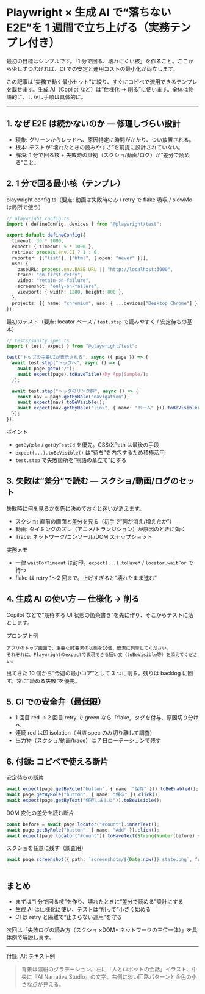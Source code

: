 <!-- docs/branding/articles/first_note_article.md -->

# Playwright × 生成 AI で“落ちない E2E”を 1 週間で立ち上げる（実務テンプレ付き）

最初の目標はシンプルです。「1 分で回る、壊れにくい核」を作ること。ここから少しずつ広げれば、CI での安定と運用コストの最小化が両立します。

この記事は“実務で動く最小セット”に絞り、すぐにコピペで流用できるテンプレを載せます。生成 AI（Copilot など）は“仕様化 → 削る”に使います。全体は物語的に、しかし手順は具体的に。

---

## 1. なぜ E2E は続かないのか — 修理しづらい設計

- 現象: グリーンからレッドへ、原因特定に時間がかかり、つい放置される。
- 根本: テストが“壊れたときの読みやすさ”を前提に設計されていない。
- 解決: 1 分で回る核 + 失敗時の証拠（スクショ/動画/ログ）が“差分で読める”こと。

## 2. 1 分で回る最小核（テンプレ）

playwright.config.ts（要点: 動画は失敗時のみ / retry で flake 吸収 / slowMo は局所で使う）

```ts
// playwright.config.ts
import { defineConfig, devices } from "@playwright/test";

export default defineConfig({
  timeout: 30 * 1000,
  expect: { timeout: 5 * 1000 },
  retries: process.env.CI ? 1 : 0,
  reporter: [["list"], ["html", { open: "never" }]],
  use: {
    baseURL: process.env.BASE_URL || "http://localhost:3000",
    trace: "on-first-retry",
    video: "retain-on-failure",
    screenshot: "only-on-failure",
    viewport: { width: 1280, height: 800 },
  },
  projects: [{ name: "chromium", use: { ...devices["Desktop Chrome"] } }],
});
```

最初のテスト（要点: locator ベース / `test.step` で読みやすく / 安定待ちの基本）

```ts
// tests/sanity.spec.ts
import { test, expect } from "@playwright/test";

test("トップの主要UIが表示される", async ({ page }) => {
  await test.step("トップへ", async () => {
    await page.goto("/");
    await expect(page).toHaveTitle(/My App|Sample/);
  });

  await test.step("ヘッダのリンク群", async () => {
    const nav = page.getByRole("navigation");
    await expect(nav).toBeVisible();
    await expect(nav.getByRole("link", { name: "ホーム" })).toBeVisible();
  });
});
```

ポイント

- `getByRole` / `getByTestId` を優先。CSS/XPath は最後の手段
- `expect(...).toBeVisible()` は“待ち”を内包するため積極活用
- `test.step` で失敗箇所を“物語の章立て”にする

## 3. 失敗は“差分”で読む — スクショ/動画/ログのセット

失敗時に何を見るかを先に決めておくと迷いが消えます。

- スクショ: 直前の画面と差分を見る（初手で“何が消え/増えたか”）
- 動画: タイミングのズレ（アニメ/トランジション）が原因のときに効く
- Trace: ネットワーク/コンソール/DOM スナップショット

実務メモ

- 一律 `waitForTimeout` は封印。`expect(...).toHave*` / `locator.waitFor` で待つ
- flake は retry 1〜2 回まで。上げすぎると“壊れたまま進む”

## 4. 生成 AI の使い方 — 仕様化 → 削る

Copilot などで“期待する UI 状態の箇条書き”を先に作り、そこからテストに落とします。

プロンプト例

```
アプリのトップ画面で、重要なUI要素の状態を10個、簡潔に列挙してください。
それぞれに、Playwrightのexpectで表現できる短い文（toBeVisible等）を添えてください。
```

出てきた 10 個から“今週の最小コア”として 3 つに削る。残りは backlog に回す。常に“読める失敗”を優先。

## 5. CI での安全弁（最低限）

- 1 回目 red → 2 回目 retry で green なら「flake」タグを付与、原因切り分けへ
- 連続 red は即 isolation（当該 spec のみ切り離して調査）
- 出力物（スクショ/動画/trace）は 7 日ローテーションで残す

## 6. 付録: コピペで使える断片

安定待ちの断片

```ts
await expect(page.getByRole("button", { name: "保存" })).toBeEnabled();
await page.getByRole("button", { name: "保存" }).click();
await expect(page.getByText("保存しました")).toBeVisible();
```

DOM 変化の差分を読む断片

```ts
const before = await page.locator("#count").innerText();
await page.getByRole("button", { name: "Add" }).click();
await expect(page.locator("#count")).toHaveText(String(Number(before) + 1));
```

スクショを任意に残す（調査用）

```ts
await page.screenshot({ path: `screenshots/${Date.now()}_state.png`, fullPage: true });
```

---

## まとめ

- まずは“1 分で回る核”を作り、壊れたときに“差分で読める”設計にする
- 生成 AI は仕様化に使い、テストは“削って”小さく始める
- CI は retry と隔離で“止まらない運用”を守る

次回は「失敗ログの読み方（スクショ ×DOM× ネットワークの三位一体）」を具体例で解説します。

---

付録: Alt テキスト例

> 背景は濃紺のグラデーション。左に「人とロボットの会話」イラスト、中央に『AI Narrative Studio』の文字。右側に淡い回路パターンと金色の小さな点が見える。
